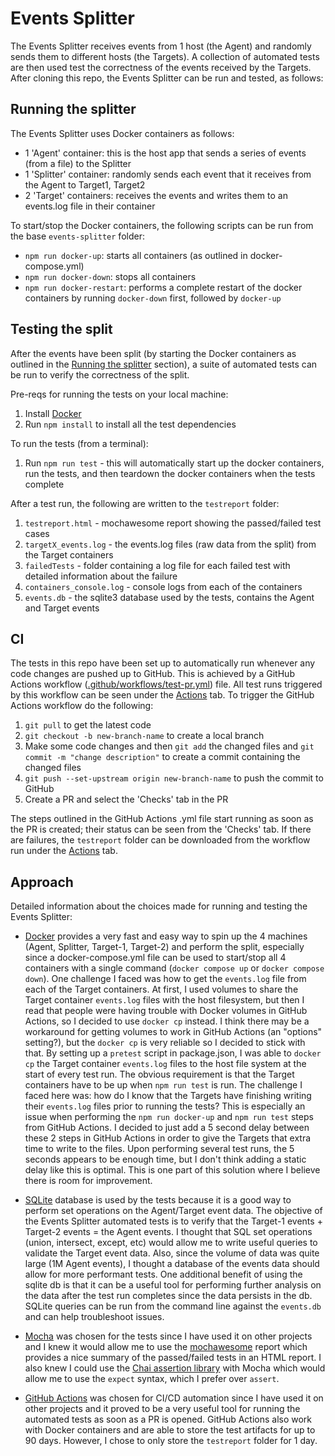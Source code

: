 # Events Splitter
The Events Splitter receives events from 1 host (the Agent) and randomly sends them to different hosts (the Targets). A collection of automated tests are then used test the correctness of the events received by the Targets. After cloning this repo, the Events Splitter can be run and tested, as follows:

## Running the splitter
The Events Splitter uses Docker containers as follows:
- 1 'Agent' container: this is the host app that sends a series of events (from a file) to the Splitter
- 1 'Splitter' container: randomly sends each event that it receives from the Agent to Target1, Target2
- 2 'Target' containers: receives the events and writes them to an events.log file in their container

To start/stop the Docker containers, the following scripts can be run from the base `events-splitter` folder:
- `npm run docker-up`: starts all containers (as outlined in docker-compose.yml)
- `npm run docker-down`: stops all containers
- `npm run docker-restart`: performs a complete restart of the docker containers by running `docker-down` first, followed by `docker-up`

## Testing the split
After the events have been split (by starting the Docker containers as outlined in the [Running the splitter](##running-the-splitter) section), a suite of automated tests can be run to verify the correctness of the split.

Pre-reqs for running the tests on your local machine: 
1. Install [Docker](https://www.docker.com/products/docker-desktop/)
2. Run `npm install` to install all the test dependencies

To run the tests (from a terminal):
1. Run `npm run test` - this will automatically start up the docker containers, run the tests, and then teardown the docker containers when the tests complete

After a test run, the following are written to the `testreport` folder:
1. `testreport.html` - mochawesome report showing the passed/failed test cases
2. `targetX_events.log` - the events.log files (raw data from the split) from the Target containers 
3. `failedTests` - folder containing a log file for each failed test with detailed information about the failure
4. `containers_console.log` - console logs from each of the containers
5. `events.db` - the sqlite3 database used by the tests, contains the Agent and Target events

## CI
The tests in this repo have been set up to automatically run whenever any code changes are pushed up to GitHub. This is achieved by a GitHub Actions workflow ([.github/workflows/test-pr.yml](https://github.com/clhobbs/events-splitter/blob/main/.github/workflows/test-pr.yml)) file. All test runs triggered by this workflow can be seen under the [Actions](https://github.com/clhobbs/events-splitter/actions) tab. To trigger the GitHub Actions workflow do the following:
1. `git pull` to get the latest code
2. `git checkout -b new-branch-name` to create a local branch
3. Make some code changes and then `git add` the changed files and `git commit -m "change description"` to create a commit containing the changed files
4. `git push --set-upstream origin new-branch-name` to push the commit to GitHub
5. Create a PR and select the 'Checks' tab in the PR

The steps outlined in the GitHub Actions .yml file start running as soon as the PR is created; their status can be seen from the 'Checks' tab. If there are failures, the `testreport` folder can be downloaded from the workflow run under the [Actions](https://github.com/clhobbs/events-splitter/actions) tab.

## Approach
Detailed information about the choices made for running and testing the Events Splitter:

- [Docker](https://docs.docker.com/get-docker/) provides a very fast and easy way to spin up the 4 machines (Agent, Splitter, Target-1, Target-2) and perform the split, especially since a docker-compose.yml file can be used to start/stop all 4 containers with a single command (`docker compose up` or `docker compose down`). One challenge I faced was how to get the `events.log` file from each of the Target containers. At first, I used volumes to share the Target container `events.log` files with the host filesystem, but then I read that people were having trouble with Docker volumes in GitHub Actions, so I decided to use `docker cp` instead. I think there may be a workaround for getting volumes to work in GitHub Actions (an "options" setting?), but the `docker cp` is very reliable so I decided to stick with that. By setting up a `pretest` script in package.json, I was able to `docker cp` the Target container `events.log` files to the host file system at the start of every test run. The obvious requirement is that the Target containers have to be up when `npm run test` is run. The challenge I faced here was: how do I know that the Targets have finishing writing their `events.log` files prior to running the tests? This is especially an issue when performing the `npm run docker-up` and `npm run test` steps from GitHub Actions. I decided to just add a 5 second delay between these 2 steps in GitHub Actions in order to give the Targets that extra time to write to the files. Upon performing several test runs, the 5 seconds appears to be enough time, but I don't think adding a static delay like this is optimal. This is one part of this solution where I believe there is room for improvement. 

- [SQLite](https://www.sqlitetutorial.net) database is used by the tests because it is a good way to perform set operations on the Agent/Target event data. The objective of the Events Splitter automated tests is to verify that the Target-1 events + Target-2 events = the Agent events. I thought that SQL set operations (union, intersect, except, etc) would allow me to write useful queries to validate the Target event data. Also, since the volume of data was quite large (1M Agent events), I thought a database of the events data should allow for more performant tests. One additional benefit of using the sqlite db is that it can be a useful tool for performing further analysis on the data after the test run completes since the data persists in the db. SQLite queries can be run from the command line against the `events.db` and can help troubleshoot issues.

- [Mocha](https://mochajs.org) was chosen for the tests since I have used it on other projects and I knew it would allow me to use the [mochawesome](https://www.npmjs.com/package/mochawesome) report which provides a nice summary of the passed/failed tests in an HTML report. I also knew I could use the [Chai assertion library](https://www.chaijs.com) with Mocha which would allow me to use the `expect` syntax, which I prefer over `assert`.

- [GitHub Actions](https://docs.github.com/en/actions) was chosen for CI/CD automation since I have used it on other projects and it proved to be a very useful tool for running the automated tests as soon as a PR is opened. GitHub Actions also work with Docker containers and are able to store the test artifacts for up to 90 days. However, I chose to only store the `testreport` folder for 1 day.

